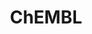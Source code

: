 ---
layout: default
bigquery: https://console.cloud.google.com/bigquery?p=patents-public-data&d=ebi_chembl&page=dataset
citation: '"The ChEMBL database in 2017." Anna Gaulton, Anne Hersey, Michał Nowotka,
  A Patrícia Bento, Jon Chambers, David Mendez, Prudence Mutowo, Francis Atkinson,
  Louisa J Bellis, Elena Cibrián-Uhalte, Mark Davies, Nathan Dedman, Anneli Karlsson,
  María Paula Magariños, John P Overington, George Papadatos, Ines Smit, Andrew R
  Leach Nucleic acids Research (2017) 45 (Database Issue), D945-D954'
contributors: European Bioinformatics Institute
cost: None
description: ChEMBL Data is a manually curated database of small molecules used in
  drug discovery, including information about existing patented drugs.
documentation: 'schema: https://www.ebi.ac.uk/chembl/db_schema


  '
last_edit: 04/07/2022, 14:00:01
location: https://console.cloud.google.com/marketplace/product/google_patents_public_datasets/chembl
maintained_by: EMBL-EBI, an outstation of European Molecular Biology Laboratory
related_publications: '

  ChEMBL: towards direct deposition of bioassay data.


  Mendez D, Gaulton A, Bento AP, Chambers J, De Veij M, Félix E, Magariños MP, Mosquera
  JF, Mutowo P, Nowotka M, Gordillo-Marañón M, Hunter F, Junco L, Mugumbate G, Rodriguez-Lopez
  M, Atkinson F, Bosc N, Radoux CJ, Segura-Cabrera A, Hersey A, Leach AR.


  — Nucleic Acids Res. 2019; 47(D1):D930-D940. doi: 10.1093/nar/gky1075

  '
schema_fields:
- authors
- atc_code
- published_type
- assay_cell_type
- compound_name
- standard_value
- cell_id
- comp_go_id
- target_desc
- frac_code
- pubmed_id
- level4
- withdrawn_country
- chebi_par_id
- warning_description
- value
- rtb
- chirality
- data_validity_comment
- smarts
- definition
- assay_category
- predbind_id
- mec_id
- biocomp_id
- comments
- num_ro5_violations
- standard_relation
- usan_stem_definition
- curated_by
- parent_id
- standard_flag
- published_units
- site_name
- source_domain_id
- confidence
- therapeutic_flag
- max_phase_for_ind
- nda_type
- prediction_method
- mecref_id
- first_approval
- std_act_id
- assay_tax_id
- syn_type
- uo_units
- protein_class_synonym
- domain_name
- patent_no
- applicant_full_name
- sequence
- journal
- tissue_id
- job_id
- sequence_md5sum
- molfile
- component_id
- efo_term
- enzyme_name
- accession
- met_conversion
- ddd_value
- direct_interaction
- ddd_id
- type
- relationship_type
- mechanism_comment
- standard_text_value
- publication_number
- parameter_type
- oc_id
- mechanism_of_action
- go_id
- standard_inchi
- curation_comment
- co_stem_id
- sitecomp_id
- withdrawn_year
- confidence_score
- delist_flag
- black_box_warning
- normal_range_min
- full_molformula
- max_phase
- withdrawn_reason
- relation
- met_id
- class_level
- bei
- cell_ontology_id
- cx_most_bpka
- result_flag
- strength
- level2
- usan_year
- canonical_smiles
- hrac_class_id
- molecular_mechanism
- dosage_form
- cidx
- relationship
- ref_url
- alert_id
- doc_id
- pathway_id
- actsm_id
- disease_efficacy
- assay_strain
- l1
- activity_count
- src_id
- level5
- pathway_key
- caloha_id
- downgraded
- availability_type
- warning_year
- ridx
- cl_lincs_id
- usan_stem
- ddd_units
- mol_hrac_id
- qudt_units
- standard_inchi_key
- qed_weighted
- oral
- idx
- doi
- polymer_flag
- mesh_heading
- hbd
- aidx
- product_id
- mc_tax_id
- bto_id
- tid
- rgid
- ad_type
- class_type
- parent_type
- l6
- aspect
- as_id
- description
- published_value
- activity_id
- active_molregno
- chembl_id
- mol_irac_id
- tid_fixed
- indref_id
- alert_set_id
- ref_type
- domain_id
- l3
- doc_type
- ingredient
- cx_most_apka
- acd_logp
- parenteral
- protein_class_id
- assay_organism
- usan_substem
- potential_duplicate
- mc_target_accession
- mc_target_type
- warning_country
- ddd_comment
- component_synonym
- assay_test_type
- targrel_id
- stem_class
- src_description
- metref_id
- db_version
- mesh_id
- mutation
- assay_subcellular_fraction
- version
- substrate_record_id
- usan_stem_id
- src_compound_id
- mc_target_name
- abstract
- metabolite_record_id
- compsyn_id
- assay_type
- smid
- frac_class_id
- level2_description
- irac_code
- patent_use_code
- first_page
- major_class
- set_name
- synonyms
- irac_class_id
- mw_freebase
- isoform
- tax_id
- alert_name
- protclasssyn_id
- end_position
- protein_class_desc
- structure_type
- ro3_pass
- ap_id
- heavy_atoms
- year
- cx_logp
- previous_company
- efo_id
- standard_units
- orig_description
- action_type
- psa
- indication_class
- assay_id
- topical
- mol_frac_id
- standard_type
- l2
- variant_id
- cell_source_tissue
- cx_logd
- label
- upper_value
- first_in_class
- parent_go_id
- src_short_name
- assay_class_id
- cell_description
- aromatic_rings
- entity_type
- site_residues
- site_id
- molecule_type
- warning_type
- name
- targcomp_id
- clo_id
- formulation_id
- stem
- l7
- assay_source
- prod_pat_id
- drugind_id
- mw_monoisotopic
- comp_class_id
- path
- bao_endpoint
- homologue
- assay_param_id
- entity_id
- cell_source_tax_id
- level4_description
- organism
- compd_id
- innovator_company
- short_name
- met_comment
- le
- ref_id
- parameter_value
- stat
- hba_lipinski
- annotation
- full_mwt
- relationship_desc
- ddd_admr
- component_type
- last_active
- uberon_id
- molecular_species
- drug_record_id
- withdrawn_class
- drug_substance_flag
- standard_upper_value
- tbl
- record_id
- res_stem_id
- binding_site_comment
- toid
- source
- bao_format
- hba
- num_alerts
- pchembl_value
- src_assay_id
- country
- submission_date
- status
- cpd_str_alert_id
- drug_product_flag
- prodrug
- assay_tissue
- approval_date
- patent_expire_date
- activity_comment
- warning_class
- published_relation
- subgroup
- molregno
- updated_by
- company
- natural_product
- route
- bao_id
- domain_type
- start_position
- acd_most_bpka
- enzyme_tid
- level1_description
- pref_name
- level1
- log_id
- text_value
- helm_notation
- level3_description
- warnref_id
- db_source
- creation_date
- target_type
- units
- warning_id
- cell_name
- parent_molregno
- who_name
- inorganic_flag
- lle
- mc_organism
- volume
- domain_description
- ass_cls_map_id
- species_group_flag
- priority
- hrac_code
- selectivity_comment
- dosed_ingredient
- assay_desc
- acd_most_apka
- num_lipinski_ro5_violations
- who_extra
- l8
- normal_range_max
- last_page
- acd_logd
- cellosaurus_id
- research_stem
- molsyn_id
- cell_source_organism
- compound_key
- active_ingredient
- trade_name
- mol_atc_id
- alogp
- level3
- sei
- updated_on
- title
- target_mapping
- hbd_lipinski
- patent_id
- l4
- related_tid
- withdrawn_flag
- l5
- issue
shortname: chembl
tags:
- biotechnology
- health
- chemical
- bioinformatics
- medical
terms_of_use: CC BY-SA 3.0
title: ChEMBL
uuid: e232a192-965c-4ec9-904c-155b6dfe56c5
---